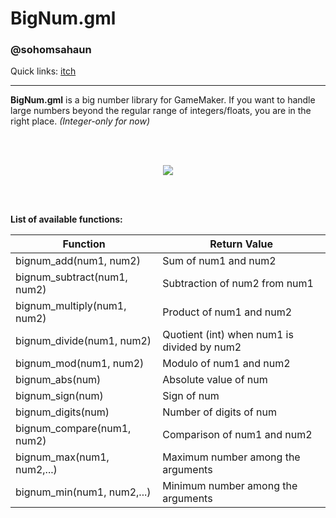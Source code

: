 # BigNum.gml
### @sohomsahaun
Quick links: <a href="https://sohomsahaun.itch.io/bignumgml">itch</a>
___

**BigNum.gml** is a big number library for GameMaker. If you want to handle large numbers beyond the regular range of integers/floats, you are in the right place. *(Integer-only for now)*

<br/>
<br/>
 
 <p align="center">
  <img src="https://user-images.githubusercontent.com/27750907/72926947-7c134500-3d7f-11ea-80fe-87ae749aeef6.png">
</p>

<br/>
<br/>

**List of available functions:**

| Function | Return Value |
| --- | --- |
| bignum_add(num1, num2) | Sum of num1 and num2 |
| bignum_subtract(num1, num2) | Subtraction of num2 from num1 |
| bignum_multiply(num1, num2) | Product of num1 and num2 |
| bignum_divide(num1, num2) | Quotient (int) when num1 is divided by num2 |
| bignum_mod(num1, num2) | Modulo of num1 and num2 |
| bignum_abs(num) | Absolute value of num |
| bignum_sign(num) | Sign of num |
| bignum_digits(num) | Number of digits of num |
| bignum_compare(num1, num2) | Comparison of num1 and num2 |
| bignum_max(num1, num2,...) | Maximum number among the arguments |
| bignum_min(num1, num2,...) | Minimum number among the arguments |

